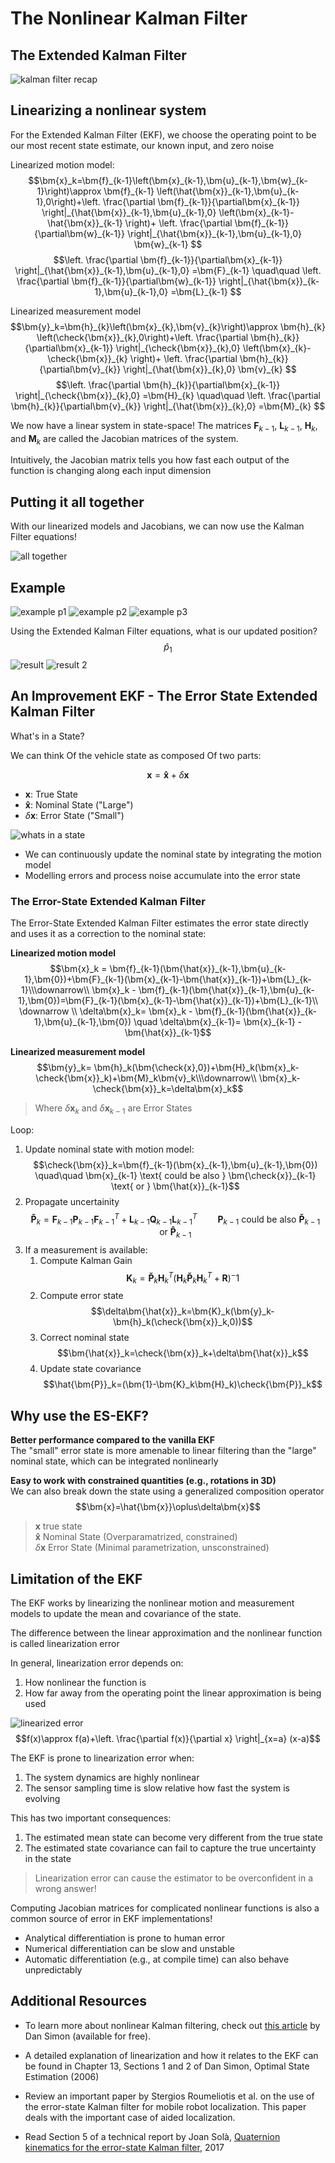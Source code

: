 # The Nonlinear Kalman Filter

## The Extended Kalman Filter

![kalman filter recap](./kalman%20filter%20recap.jpg)

## Linearizing a nonlinear system

For the Extended Kalman Filter (EKF), we choose the operating point to be our most recent state estimate, our known input, and zero noise

Linearized motion model:
$$\bm{x}_k=\bm{f}_{k-1}\left(\bm{x}_{k-1},\bm{u}_{k-1},\bm{w}_{k-1}\right)\approx \bm{f}_{k-1} \left(\hat{\bm{x}}_{k-1},\bm{u}_{k-1},0\right)+\left. \frac{\partial \bm{f}_{k-1}}{\partial\bm{x}_{k-1}} \right|_{\hat{\bm{x}}_{k-1},\bm{u}_{k-1},0} \left(\bm{x}_{k-1}-\hat{\bm{x}}_{k-1} \right)+
\left. \frac{\partial \bm{f}_{k-1}}{\partial\bm{w}_{k-1}} \right|_{\hat{\bm{x}}_{k-1},\bm{u}_{k-1},0} \bm{w}_{k-1}
$$
$$\left. \frac{\partial \bm{f}_{k-1}}{\partial\bm{x}_{k-1}} \right|_{\hat{\bm{x}}_{k-1},\bm{u}_{k-1},0} =\bm{F}_{k-1} \quad\quad
\left. \frac{\partial \bm{f}_{k-1}}{\partial\bm{w}_{k-1}} \right|_{\hat{\bm{x}}_{k-1},\bm{u}_{k-1},0} =\bm{L}_{k-1} $$

Linearized measurement model
$$\bm{y}_k=\bm{h}_{k}\left(\bm{x}_{k},\bm{v}_{k}\right)\approx \bm{h}_{k} \left(\check{\bm{x}}_{k},0\right)+\left. \frac{\partial \bm{h}_{k}}{\partial\bm{x}_{k-1}} \right|_{\check{\bm{x}}_{k},0} \left(\bm{x}_{k}-\check{\bm{x}}_{k} \right)+
\left. \frac{\partial \bm{h}_{k}}{\partial\bm{v}_{k}} \right|_{\hat{\bm{x}}_{k},0} \bm{v}_{k}
$$
$$\left. \frac{\partial \bm{h}_{k}}{\partial\bm{x}_{k-1}} \right|_{\check{\bm{x}}_{k},0} =\bm{H}_{k} \quad\quad
\left. \frac{\partial \bm{h}_{k}}{\partial\bm{v}_{k}} \right|_{\hat{\bm{x}}_{k},0} =\bm{M}_{k} $$

We now have a linear system in state-space! The matrices $\bm{F}_{k-1}$, $\bm{L}_{k-1}$, $\bm{H}_{k}$, and $\bm{M}_{k}$ are
called the Jacobian matrices of the system.

Intuitively, the Jacobian matrix tells you how fast each output of the function is changing along each input dimension

## Putting it all together

With our linearized models and Jacobians, we can now use the Kalman Filter equations!

![all together](./all%20together.jpg)

## Example

![example p1](./example%20p1.jpg)
![example p2](./example%202.jpg)
![example p3](./example%20p3.jpg)

Using the Extended Kalman Filter equations, what is our updated position?
$$\hat{p}_1$$
![result](./result.jpg)
![result 2](./result2.jpg)

## An Improvement EKF - The Error State Extended Kalman Filter

What's in a State?

We can think Of the vehicle state as composed Of two parts:

$$\bm{x}=\bm{\hat{x}}+\delta\bm{x}$$

* $\bm{x}$: True State
* $\bm{\hat{x}}$: Nominal State ("Large")
* $\delta\bm{x}$: Error State ("Small")

![whats in a state](./whats%20in%20a%20state.jpg)

* We can continuously update the nominal state by integrating the motion model
* Modelling errors and process noise accumulate into the error state

### The Error-State Extended Kalman Filter

The Error-State Extended Kalman Filter estimates the error state directly and uses it as a correction to the nominal state:

**Linearized motion model**
$$\bm{x}_k = \bm{f}_{k-1}(\bm{\hat{x}}_{k-1},\bm{u}_{k-1},\bm{0})+\bm{F}_{k-1}(\bm{x}_{k-1}-\bm{\hat{x}}_{k-1})+\bm{L}_{k-1}\\\downarrow\\
\bm{x}_k - \bm{f}_{k-1}(\bm{\hat{x}}_{k-1},\bm{u}_{k-1},\bm{0})=\bm{F}_{k-1}(\bm{x}_{k-1}-\bm{\hat{x}}_{k-1})+\bm{L}_{k-1}\\ \downarrow \\
\delta\bm{x}_k= \bm{x}_k - \bm{f}_{k-1}(\bm{\hat{x}}_{k-1},\bm{u}_{k-1},\bm{0}) \quad  \delta\bm{x}_{k-1}= \bm{x}_{k-1} - \bm{\hat{x}}_{k-1}$$

**Linearized measurement model**
$$\bm{y}_k= \bm{h}_k(\bm{\check{x},0})+\bm{H}_k(\bm{x}_k-\check{\bm{x}}_k)+\bm{M}_k\bm{v}_k\\\downarrow\\
\bm{x}_k-\check{\bm{x}}_k=\delta\bm{x}_k$$

> Where $\delta\bm{x}_k$ and $\delta\bm{x}_{k-1}$ are Error States

Loop:

1. Update nominal state with motion model:
$$\check{\bm{x}}_k=\bm{f}_{k-1}(\bm{x}_{k-1},\bm{u}_{k-1},\bm{0}) \quad\quad \bm{x}_{k-1} \text{ could be also } \bm{\check{x}}_{k-1} \text{ or } \bm{\hat{x}}_{k-1}$$
2. Propagate uncertainity
$$\bm{\check{P}}_k=\bm{F}_{k-1}\bm{P}_{k-1}\bm{F}_{k-1}^T+\bm{L}_{k-1}\bm{Q}_{k-1}\bm{L}_{k-1}^T \quad\quad \bm{P}_{k-1} \text{ could be also } \bm{\check{P}}_{k-1} \text{ or } \bm{\hat{P}}_{k-1}$$
3. If a measurement is available:
   1. Compute Kalman Gain
   $$\bm{K}_k= \bm{\check{P}}_{k}\bm{H}_k^T(\bm{H}_k\bm{\check{P}}_{k}\bm{H}_k^T+\bm{R})^-1$$
   2. Compute error state $$\delta\bm{\hat{x}}_k=\bm{K}_k(\bm{y}_k-\bm{h}_k(\check{\bm{x}}_k,0))$$
   3. Correct nominal state $$\bm{\hat{x}}_k=\check{\bm{x}}_k+\delta\bm{\hat{x}}_k$$
   4. Update state covariance $$\hat{\bm{P}}_k=(\bm{1}-\bm{K}_k\bm{H}_k)\check{\bm{P}}_k$$

## Why use the ES-EKF?

**Better performance compared to the vanilla EKF**</br>
The "small" error state is more amenable to linear filtering than the "large" nominal state, which can be integrated nonlinearly

**Easy to work with constrained quantities (e.g., rotations in 3D)** </br>
We can also break down the state using a generalized composition operator
$$\bm{x}=\hat{\bm{x}}\oplus\delta\bm{x}$$
>$\bm{x}$ true state</br>
>$\bm{\hat{x}}$ Nominal State (Overparamatrized, constrained)</br>
>$\delta\bm{x}$ Error State (Minimal parametrization, unsconstrained)

## Limitation of the EKF

The EKF works by linearizing the nonlinear motion and measurement models to update the mean and covariance of the state.

The difference between the linear approximation and the nonlinear function is called linearization error

In general, linearization error depends on:

1. How nonlinear the function is
2. How far away from the operating point the linear approximation is being used

![linearized error](./linearized%20error.jpg)
$$f(x)\approx f(a)+\left. \frac{\partial f(x)}{\partial x} \right|_{x=a} (x-a)$$

The EKF is prone to linearization error when:
1. The system dynamics are highly nonlinear
2. The sensor sampling time is slow relative how fast the system is evolving

This has two important consequences:
1. The estimated mean state can become very different from the true state
2. The estimated state covariance can fail to capture the true uncertainty in the state

> Linearization error can cause the estimator to be
overconfident in a wrong answer!

Computing Jacobian matrices for complicated nonlinear functions is also a common source of error in EKF implementations!

* Analytical differentiation is prone to human error
* Numerical differentiation can be slow and unstable
* Automatic differentiation (e.g., at compile time) can also behave unpredictably

## Additional Resources

* To learn more about nonlinear Kalman filtering, check out [this article](https://www.embedded.com/using-nonlinear-kalman-filtering-to-estimate-signals/) by Dan Simon (available for free).

* A detailed explanation of linearization and how it relates to the EKF can be found in Chapter 13,  Sections 1 and 2 of Dan Simon, Optimal State Estimation (2006)

* Review an important paper by Stergios Roumeliotis et al. on the use of the error-state Kalman filter for mobile robot localization. This paper deals with the important case of aided localization.

* Read Section 5 of a technical report by Joan Solà, [Quaternion kinematics for the error-state Kalman filter](https://arxiv.org/pdf/1711.02508.pdf), 2017
